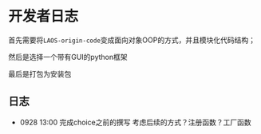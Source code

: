 # 开发者日志
首先需要将`LAOS-origin-code`变成面向对象OOP的方式，并且模块化代码结构；

然后是选择一个带有GUI的python框架

最后是打包为安装包

## 日志
- 0928 13:00
    完成choice之前的撰写
    考虑后续的方式？注册函数？工厂函数